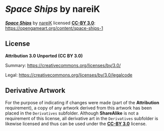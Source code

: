 # *Space Ships* by nareiK

[***Space Ships***](https://opengameart.org/content/space-ships-1) by [nareiK](https://opengameart.org/users/nareik) licensed [**CC-BY 3.0**](https://creativecommons.org/licenses/by/3.0/): https://opengameart.org/content/space-ships-1

## License
**Attribution 3.0 Unported (CC BY 3.0)**

Summary: https://creativecommons.org/licenses/by/3.0/

Legal: https://creativecommons.org/licenses/by/3.0/legalcode

## Derivative Artwork

For the purpose of indicating if changes were made (part of the **Attribution** requirement), a copy of any artwork derived from this artwork has been placed in the `Derivatives` subfolder. Although **ShareAlike** is not a requirement of this license, all derivative art in the `Derivatives` subfolder is likewise licensed and thus can be used under the [**CC-BY 3.0**](https://creativecommons.org/licenses/by/3.0/) license.